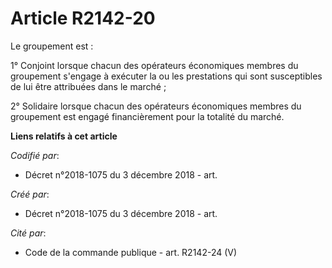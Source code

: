 # Article R2142-20

Le groupement est :

1° Conjoint lorsque chacun des opérateurs économiques membres du groupement s'engage à exécuter la ou les prestations qui
sont susceptibles de lui être attribuées dans le marché ;

2° Solidaire lorsque chacun des opérateurs économiques membres du groupement est engagé financièrement pour la totalité du
marché.

**Liens relatifs à cet article**

_Codifié par_:

  - Décret n°2018-1075 du 3 décembre 2018 - art.

_Créé par_:

  - Décret n°2018-1075 du 3 décembre 2018 - art.

_Cité par_:

  - Code de la commande publique - art. R2142-24 (V)
